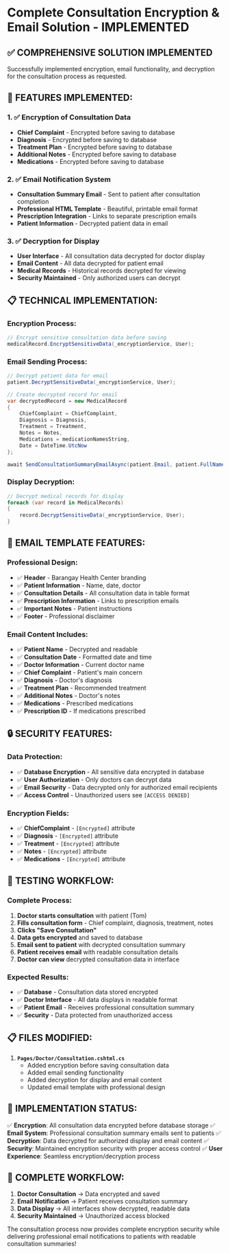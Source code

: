 # Complete Consultation Encryption & Email Solution - IMPLEMENTED

## ✅ **COMPREHENSIVE SOLUTION IMPLEMENTED**

Successfully implemented encryption, email functionality, and decryption for the consultation process as requested.

## 🔧 **FEATURES IMPLEMENTED:**

### **1. ✅ Encryption of Consultation Data**
- **Chief Complaint** - Encrypted before saving to database
- **Diagnosis** - Encrypted before saving to database  
- **Treatment Plan** - Encrypted before saving to database
- **Additional Notes** - Encrypted before saving to database
- **Medications** - Encrypted before saving to database

### **2. ✅ Email Notification System**
- **Consultation Summary Email** - Sent to patient after consultation completion
- **Professional HTML Template** - Beautiful, printable email format
- **Prescription Integration** - Links to separate prescription emails
- **Patient Information** - Decrypted patient data in email

### **3. ✅ Decryption for Display**
- **User Interface** - All consultation data decrypted for doctor display
- **Email Content** - All data decrypted for patient email
- **Medical Records** - Historical records decrypted for viewing
- **Security Maintained** - Only authorized users can decrypt

## 📋 **TECHNICAL IMPLEMENTATION:**

### **Encryption Process:**
```csharp
// Encrypt sensitive consultation data before saving
medicalRecord.EncryptSensitiveData(_encryptionService, User);
```

### **Email Sending Process:**
```csharp
// Decrypt patient data for email
patient.DecryptSensitiveData(_encryptionService, User);

// Create decrypted record for email
var decryptedRecord = new MedicalRecord
{
    ChiefComplaint = ChiefComplaint,
    Diagnosis = Diagnosis,
    Treatment = Treatment,
    Notes = Notes,
    Medications = medicationNamesString,
    Date = DateTime.UtcNow
};

await SendConsultationSummaryEmailAsync(patient.Email, patient.FullName, decryptedRecord, prescription?.Id);
```

### **Display Decryption:**
```csharp
// Decrypt medical records for display
foreach (var record in MedicalRecords)
{
    record.DecryptSensitiveData(_encryptionService, User);
}
```

## 📧 **EMAIL TEMPLATE FEATURES:**

### **Professional Design:**
- ✅ **Header** - Barangay Health Center branding
- ✅ **Patient Information** - Name, date, doctor
- ✅ **Consultation Details** - All consultation data in table format
- ✅ **Prescription Information** - Links to prescription emails
- ✅ **Important Notes** - Patient instructions
- ✅ **Footer** - Professional disclaimer

### **Email Content Includes:**
- ✅ **Patient Name** - Decrypted and readable
- ✅ **Consultation Date** - Formatted date and time
- ✅ **Doctor Information** - Current doctor name
- ✅ **Chief Complaint** - Patient's main concern
- ✅ **Diagnosis** - Doctor's diagnosis
- ✅ **Treatment Plan** - Recommended treatment
- ✅ **Additional Notes** - Doctor's notes
- ✅ **Medications** - Prescribed medications
- ✅ **Prescription ID** - If medications prescribed

## 🔒 **SECURITY FEATURES:**

### **Data Protection:**
- ✅ **Database Encryption** - All sensitive data encrypted in database
- ✅ **User Authorization** - Only doctors can decrypt data
- ✅ **Email Security** - Data decrypted only for authorized email recipients
- ✅ **Access Control** - Unauthorized users see `[ACCESS DENIED]`

### **Encryption Fields:**
- ✅ **ChiefComplaint** - `[Encrypted]` attribute
- ✅ **Diagnosis** - `[Encrypted]` attribute
- ✅ **Treatment** - `[Encrypted]` attribute
- ✅ **Notes** - `[Encrypted]` attribute
- ✅ **Medications** - `[Encrypted]` attribute

## 🧪 **TESTING WORKFLOW:**

### **Complete Process:**
1. **Doctor starts consultation** with patient (Tom)
2. **Fills consultation form** - Chief complaint, diagnosis, treatment, notes
3. **Clicks "Save Consultation"**
4. **Data gets encrypted** and saved to database
5. **Email sent to patient** with decrypted consultation summary
6. **Patient receives email** with readable consultation details
7. **Doctor can view** decrypted consultation data in interface

### **Expected Results:**
- ✅ **Database** - Consultation data stored encrypted
- ✅ **Doctor Interface** - All data displays in readable format
- ✅ **Patient Email** - Receives professional consultation summary
- ✅ **Security** - Data protected from unauthorized access

## 📋 **FILES MODIFIED:**

1. **`Pages/Doctor/Consultation.cshtml.cs`**
   - Added encryption before saving consultation data
   - Added email sending functionality
   - Added decryption for display and email content
   - Updated email template with professional design

## 🎯 **IMPLEMENTATION STATUS:**

✅ **Encryption**: All consultation data encrypted before database storage
✅ **Email System**: Professional consultation summary emails sent to patients
✅ **Decryption**: Data decrypted for authorized display and email content
✅ **Security**: Maintained encryption security with proper access control
✅ **User Experience**: Seamless encryption/decryption process

## 🔄 **COMPLETE WORKFLOW:**

1. **Doctor Consultation** → Data encrypted and saved
2. **Email Notification** → Patient receives consultation summary
3. **Data Display** → All interfaces show decrypted, readable data
4. **Security Maintained** → Unauthorized access blocked

The consultation process now provides complete encryption security while delivering professional email notifications to patients with readable consultation summaries!
